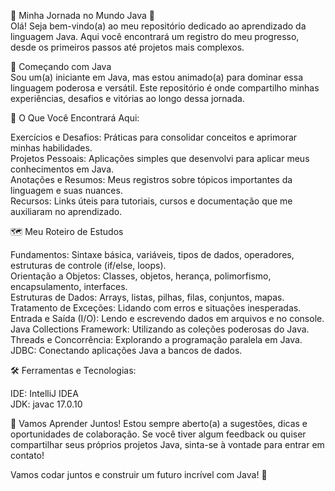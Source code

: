 🚀 Minha Jornada no Mundo Java 🚀</br>
Olá! Seja bem-vindo(a) ao meu repositório dedicado ao aprendizado da linguagem Java. Aqui você encontrará um registro do meu progresso, desde os primeiros passos até projetos mais complexos.

🌱 Começando com Java</br>
Sou um(a) iniciante em Java, mas estou animado(a) para dominar essa linguagem poderosa e versátil. Este repositório é onde compartilho minhas experiências, desafios e vitórias ao longo dessa jornada.

🎯 O Que Você Encontrará Aqui:

Exercícios e Desafios: Práticas para consolidar conceitos e aprimorar minhas habilidades.</br>
Projetos Pessoais: Aplicações simples que desenvolvi para aplicar meus conhecimentos em Java.</br>
Anotações e Resumos: Meus registros sobre tópicos importantes da linguagem e suas nuances.</br>
Recursos: Links úteis para tutoriais, cursos e documentação que me auxiliaram no aprendizado.</br>

🗺️ Meu Roteiro de Estudos

Fundamentos: Sintaxe básica, variáveis, tipos de dados, operadores, estruturas de controle (if/else, loops).</br>
Orientação a Objetos: Classes, objetos, herança, polimorfismo, encapsulamento, interfaces.</br>
Estruturas de Dados: Arrays, listas, pilhas, filas, conjuntos, mapas.</br>
Tratamento de Exceções: Lidando com erros e situações inesperadas.</br>
Entrada e Saída (I/O): Lendo e escrevendo dados em arquivos e no console.</br>
Java Collections Framework: Utilizando as coleções poderosas do Java.</br>
Threads e Concorrência: Explorando a programação paralela em Java.</br>
JDBC: Conectando aplicações Java a bancos de dados.</br>

🛠️ Ferramentas e Tecnologias: 

IDE: IntelliJ IDEA</br>
JDK: javac 17.0.10</br>

🤝 Vamos Aprender Juntos!
Estou sempre aberto(a) a sugestões, dicas e oportunidades de colaboração. Se você tiver algum feedback ou quiser compartilhar seus próprios projetos Java, sinta-se à vontade para entrar em contato!

Vamos codar juntos e construir um futuro incrível com Java! 🚀

